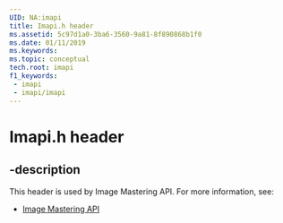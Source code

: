 ```yaml
---
UID: NA:imapi
title: Imapi.h header
ms.assetid: 5c97d1a0-3ba6-3560-9a81-8f890868b1f0
ms.date: 01/11/2019
ms.keywords: 
ms.topic: conceptual
tech.root: imapi
f1_keywords:
 - imapi
 - imapi/imapi
---
```


# Imapi.h header


## -description

This header is used by Image Mastering API. For more information, see:

- [Image Mastering API](../_imapi/index.md)

